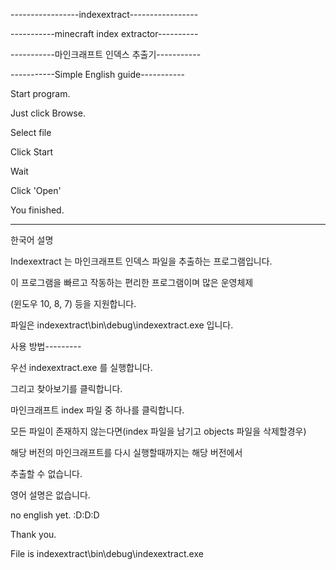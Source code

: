 -----------------indexextract-----------------

-----------minecraft index extractor----------

-----------마인크래프트 인덱스 추출기-----------



-----------Simple English guide-----------

Start program.

Just click Browse.

Select file

Click Start

Wait

Click 'Open'

You finished.


--------------------------------------------



한국어 설명

Indexextract 는 마인크래프트 인덱스 파일을 추출하는 프로그램입니다.

이 프로그램을 빠르고 작동하는 편리한 프로그램이며 많은 운영체제

(윈도우 10, 8, 7) 등을 지원합니다.



파일은 indexextract\bin\debug\indexextract.exe 입니다.



사용 방법---------

우선 indexextract.exe 를 실행합니다.

그리고 찾아보기를 클릭합니다.

마인크래프트 index 파일 중 하나를 클릭합니다.

모든 파일이 존재하지 않는다면(index 파일을 남기고 objects 파일을 삭제할경우)

해당 버전의 마인크래프트를 다시 실행할때까지는 해당 버전에서

추출할 수 없습니다.


영어 설명은 없습니다.


no english yet. :D:D:D


Thank you.


File is indexextract\bin\debug\indexextract.exe
